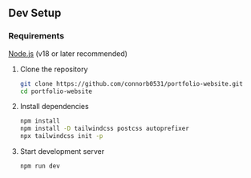 ## Dev Setup

### Requirements

[Node.js](https://nodejs.org/) (v18 or later recommended)

1. Clone the repository

   ```bash
   git clone https://github.com/connorb0531/portfolio-website.git
   cd portfolio-website
   ````
2. Install dependencies

    ```bash
    npm install
    npm install -D tailwindcss postcss autoprefixer
    npx tailwindcss init -p
    ```

3. Start development server
    ```bash
    npm run dev
    ```

